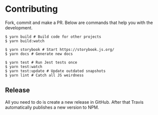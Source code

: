 # Contributing

Fork, commit and make a PR. Below are commands that help you with the development.

```shell
$ yarn build # Build code for other projects
$ yarn build:watch

$ yarn storybook # Start https://storybook.js.org/
$ yarn docs # Generate new docs

$ yarn test # Run Jest tests once
$ yarn test:watch
$ yarn test:update # Update outdated snapshots
$ yarn lint # Catch all JS weirdness
```

## Release

All you need to do is create a new release in GitHub. After that Travis automatically publishes a new version to NPM.
